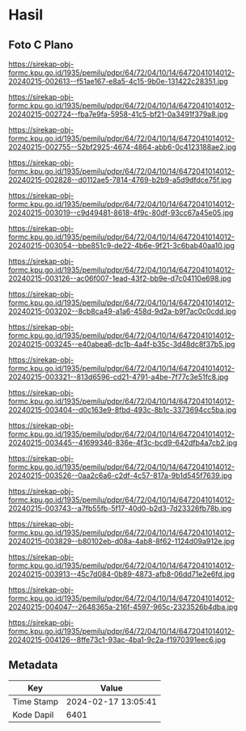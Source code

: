 # Hasil

## Foto C Plano

https://sirekap-obj-formc.kpu.go.id/1935/pemilu/pdpr/64/72/04/10/14/6472041014012-20240215-002613--f51ae167-e8a5-4c15-9b0e-131422c28351.jpg

https://sirekap-obj-formc.kpu.go.id/1935/pemilu/pdpr/64/72/04/10/14/6472041014012-20240215-002724--fba7e9fa-5958-41c5-bf21-0a3491f379a8.jpg

https://sirekap-obj-formc.kpu.go.id/1935/pemilu/pdpr/64/72/04/10/14/6472041014012-20240215-002755--52bf2925-4674-4864-abb6-0c4123188ae2.jpg

https://sirekap-obj-formc.kpu.go.id/1935/pemilu/pdpr/64/72/04/10/14/6472041014012-20240215-002828--d0112ae5-7814-4769-b2b9-a5d9dfdce75f.jpg

https://sirekap-obj-formc.kpu.go.id/1935/pemilu/pdpr/64/72/04/10/14/6472041014012-20240215-003019--c9d49481-8618-4f9c-80df-93cc67a45e05.jpg

https://sirekap-obj-formc.kpu.go.id/1935/pemilu/pdpr/64/72/04/10/14/6472041014012-20240215-003054--bbe851c9-de22-4b6e-9f21-3c6bab40aa10.jpg

https://sirekap-obj-formc.kpu.go.id/1935/pemilu/pdpr/64/72/04/10/14/6472041014012-20240215-003126--ac06f007-1ead-43f2-bb9e-d7c04110e698.jpg

https://sirekap-obj-formc.kpu.go.id/1935/pemilu/pdpr/64/72/04/10/14/6472041014012-20240215-003202--8cb8ca49-a1a6-458d-9d2a-b9f7ac0c0cdd.jpg

https://sirekap-obj-formc.kpu.go.id/1935/pemilu/pdpr/64/72/04/10/14/6472041014012-20240215-003245--e40abea6-dc1b-4a4f-b35c-3d48dc8f37b5.jpg

https://sirekap-obj-formc.kpu.go.id/1935/pemilu/pdpr/64/72/04/10/14/6472041014012-20240215-003321--813d6596-cd21-4791-a4be-7f77c3e51fc8.jpg

https://sirekap-obj-formc.kpu.go.id/1935/pemilu/pdpr/64/72/04/10/14/6472041014012-20240215-003404--d0c163e9-8fbd-493c-8b1c-3373694cc5ba.jpg

https://sirekap-obj-formc.kpu.go.id/1935/pemilu/pdpr/64/72/04/10/14/6472041014012-20240215-003445--41699346-836e-4f3c-bcd9-642dfb4a7cb2.jpg

https://sirekap-obj-formc.kpu.go.id/1935/pemilu/pdpr/64/72/04/10/14/6472041014012-20240215-003526--0aa2c6a6-c2df-4c57-817a-9b1d545f7639.jpg

https://sirekap-obj-formc.kpu.go.id/1935/pemilu/pdpr/64/72/04/10/14/6472041014012-20240215-003743--a7fb55fb-5f17-40d0-b2d3-7d23326fb78b.jpg

https://sirekap-obj-formc.kpu.go.id/1935/pemilu/pdpr/64/72/04/10/14/6472041014012-20240215-003829--b80102eb-d08a-4ab8-8f62-1124d09a912e.jpg

https://sirekap-obj-formc.kpu.go.id/1935/pemilu/pdpr/64/72/04/10/14/6472041014012-20240215-003913--45c7d084-0b89-4873-afb8-06dd71e2e6fd.jpg

https://sirekap-obj-formc.kpu.go.id/1935/pemilu/pdpr/64/72/04/10/14/6472041014012-20240215-004047--2648365a-216f-4597-965c-2323526b4dba.jpg

https://sirekap-obj-formc.kpu.go.id/1935/pemilu/pdpr/64/72/04/10/14/6472041014012-20240215-004126--8ffe73c1-93ac-4ba1-9c2a-f1970391eec6.jpg


## Metadata

| Key        | Value               |
| ---------- | ------------------- |
| Time Stamp | 2024-02-17 13:05:41 |
| Kode Dapil | 6401                |




